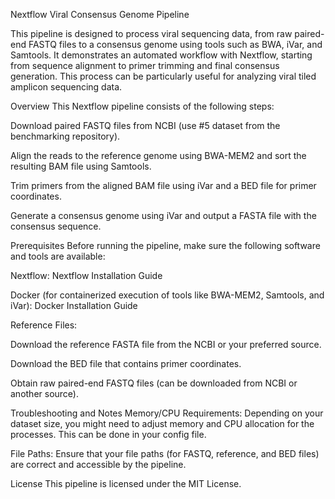 Nextflow Viral Consensus Genome Pipeline

This pipeline is designed to process viral sequencing data, from raw paired-end FASTQ files to a consensus genome using tools such as BWA, iVar, and Samtools. It demonstrates an automated workflow with Nextflow, starting from sequence alignment to primer trimming and final consensus generation. This process can be particularly useful for analyzing viral tiled amplicon sequencing data.

Overview
This Nextflow pipeline consists of the following steps:

Download paired FASTQ files from NCBI (use #5 dataset from the benchmarking repository).

Align the reads to the reference genome using BWA-MEM2 and sort the resulting BAM file using Samtools.

Trim primers from the aligned BAM file using iVar and a BED file for primer coordinates.

Generate a consensus genome using iVar and output a FASTA file with the consensus sequence.

Prerequisites
Before running the pipeline, make sure the following software and tools are available:

Nextflow: Nextflow Installation Guide

Docker (for containerized execution of tools like BWA-MEM2, Samtools, and iVar): Docker Installation Guide

Reference Files:

Download the reference FASTA file from the NCBI or your preferred source.

Download the BED file that contains primer coordinates.

Obtain raw paired-end FASTQ files (can be downloaded from NCBI or another source).

Troubleshooting and Notes
Memory/CPU Requirements: Depending on your dataset size, you might need to adjust memory and CPU allocation for the processes. This can be done in your config file.

File Paths: Ensure that your file paths (for FASTQ, reference, and BED files) are correct and accessible by the pipeline.

License
This pipeline is licensed under the MIT License.